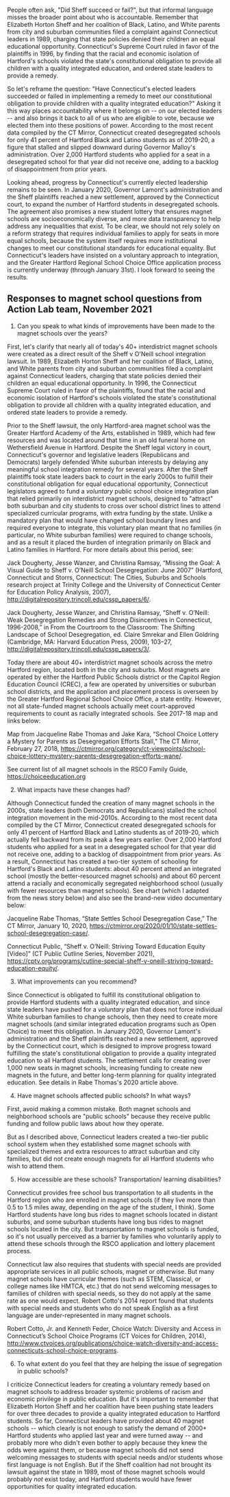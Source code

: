 People often ask, "Did Sheff succeed or fail?", but that informal language misses the broader point about who is accountable. Remember that Elizabeth Horton Sheff and her coalition of Black, Latino, and White parents from city and suburban communities filed a complaint against Connecticut leaders in 1989, charging that state policies denied their children an equal educational opportunity. Connecticut's Supreme Court ruled in favor of the plaintiffs in 1996, by finding that the racial and economic isolation of Hartford's schools violated the state's constitutional obligation to provide all children with a quality integrated education, and ordered state leaders to provide a remedy.

So let's reframe the question: "Have Connecticut's elected leaders succeeded or failed in implementing a remedy to meet our constitutional obligation to provide children with a quality integrated education?" Asking it this way places accountability where it belongs on -- on our elected leaders -- and also brings it back to all of us who are eligible to vote, because we elected them into these positions of power. According to the most recent data compiled by the CT Mirror, Connecticut created desegregated schools for only 41 percent of Hartford Black and Latino students as of 2019-20, a figure that stalled and slipped downward during Governor Malloy's administration. Over 2,000 Hartford students who applied for a seat in a desegregated school for that year did not receive one, adding to a backlog of disappointment from prior years.

Looking ahead, progress by Connecticut's currently elected leadership remains to be seen. In January 2020, Governor Lamont's administration and the Sheff plaintiffs reached a new settlement, approved by the Connecticut court, to expand the number of Hartford students in desegregated schools. The agreement also promises a new student lottery that ensures magnet schools are socioeconomically diverse, and more data transparency to help address any inequalities that exist. To be clear, we should not rely solely on a reform strategy that requires individual families to apply for seats in more equal schools, because the system itself requires more institutional changes to meet our constitutional standards for educational equality. But Connecticut's leaders have insisted on a voluntary approach to integration, and the Greater Hartford Regional School Choice Office application process is currently underway (through January 31st). I look forward to seeing the results.

## Responses to magnet school questions from Action Lab team, November 2021

1. Can you speak to what kinds of improvements have been made to the magnet schools over the years?

First, let's clarify that nearly all of today's 40+ interdistrict magnet schools were created as a direct result of the Sheff v O'Neill school integration lawsuit. In 1989, Elizabeth Horton Sheff and her coalition of Black, Latino, and White parents from city and suburban communities filed a complaint against Connecticut leaders, charging that state policies denied their children an equal educational opportunity. In 1996, the Connecticut Supreme Court ruled in favor of the plaintiffs, found that the racial and economic isolation of Hartford's schools violated the state's constitutional obligation to provide all children with a quality integrated education, and ordered state leaders to provide a remedy.

Prior to the Sheff lawsuit, the only Hartford-area magnet school was the Greater Hartford Academy of the Arts, established in 1989, which had few resources and was located around that time in an old funeral home on Wethersfield Avenue in Hartford. Despite the Sheff legal victory in court, Connecticut's governor and legislative leaders (Republicans and Democrats) largely defended White suburban interests by delaying any meaningful school integration remedy for several years. After the Sheff plaintiffs took state leaders back to court in the early 2000s to fulfill their constitutional obligation for equal educational opportunity, Connecticut legislators agreed to fund a *voluntary* public school choice integration plan that relied primarily on interdistrict magnet schools, designed to "attract" both suburban and city students to cross over school district lines to attend specialized curricular programs, with extra funding by the state. Unlike a mandatory plan that would have changed school boundary lines and required everyone to integrate, this voluntary plan meant that no families (in particular, no White suburban families) were required to change schools, and as a result it placed the burden of integration primarily on Black and Latino families in Hartford. For more details about this period, see:

Jack Dougherty, Jesse Wanzer, and Christina Ramsay, “Missing the Goal: A Visual Guide to Sheff v. O’Neill School Desegregation: June 2007” (Hartford, Connecticut and Storrs, Connecticut: The Cities, Suburbs and Schools research project at Trinity College and the University of Connecticut Center for Education Policy Analysis, 2007), http://digitalrepository.trincoll.edu/cssp_papers/6/.

Jack Dougherty, Jesse Wanzer, and Christina Ramsay, “Sheff v. O’Neill: Weak Desegregation Remedies and Strong Disincentives in Connecticut, 1996-2008,” in From the Courtroom to the Classroom: The Shifting Landscape of School Desegregation, ed. Claire Smrekar and Ellen Goldring (Cambridge, MA: Harvard Education Press, 2009), 103–27, http://digitalrepository.trincoll.edu/cssp_papers/3/.

Today there are about 40+ interdistrict magnet schools across the metro Hartford region, located both in the city and suburbs. Most magnets are operated by either the Hartford Public Schools district or the Capitol Region Education Council (CREC), a few are operated by universities or suburban school districts, and the application and placement process is overseen by the Greater Hartford Regional School Choice Office, a state entity. However, not all state-funded magnet schools actually meet court-approved requirements to count as racially integrated schools. See 2017-18 map and links below:



Map from Jacqueline Rabe Thomas and Jake Kara, “School Choice Lottery a Mystery for Parents as Desegregation Efforts Stall,” The CT Mirror, February 27, 2018, https://ctmirror.org/category/ct-viewpoints/school-choice-lottery-mystery-parents-desegregation-efforts-wane/.

See current list of all magnet schools in the RSCO Family Guide, https://choiceeducation.org


2. What impacts have these changes had?

Although Connecticut funded the creation of many magnet schools in the 2000s, state leaders (both Democrats and Republicans) stalled the school integration movement in the mid-2010s. According to the most recent data compiled by the CT Mirror, Connecticut created desegregated schools for only 41 percent of Hartford Black and Latino students as of 2019-20, which actually fell backward from its peak a few years earlier. Over 2,000 Hartford students who applied for a seat in a desegregated school for that year did not receive one, adding to a backlog of disappointment from prior years. As a result, Connecticut has created a two-tier system of schooling for Hartford's Black and Latino students: about 40 percent attend an integrated school (mostly the better-resourced magnet schools) and about 60 percent attend a racially and economically segregated neighborhood school (usually with fewer resources than magnet schools). See chart (which I adapted from the news story below) and also see the brand-new video documentary below:


Jacqueline Rabe Thomas, “State Settles School Desegregation Case,” The CT Mirror, January 10, 2020, https://ctmirror.org/2020/01/10/state-settles-school-desegregation-case/.

Connecticut Public, “Sheff v. O’Neill: Striving Toward Education Equity [Video]” (CT Public Cutline Series, November 2021), https://cptv.org/programs/cutline-special-sheff-v-oneill-striving-toward-education-equity/.

3. What improvements can you recommend?

Since Connecticut is obligated to fulfill its constitutional obligation to provide Hartford students with a quality integrated education, and since state leaders have pushed for a *voluntary* plan that does not force individual White suburban families to change schools, then they need to create more magnet schools (and similar integrated education programs such as Open Choice) to meet this obligation. In January 2020, Governor Lamont's administration and the Sheff plaintiffs reached a new settlement, approved by the Connecticut court, which is designed to improve progress toward fulfilling the state's constitutional obligation to provide a quality integrated education to all Hartford students. The settlement calls for creating over 1,000 new seats in magnet schools, increasing funding to create new magnets in the future, and better long-term planning for quality integrated education. See details in Rabe Thomas's 2020 article above.

4. Have magnet schools affected public schools? In what ways?

First, avoid making a common mistake. Both magnet schools and neighborhood schools are "public schools" because they receive public funding and follow public laws about how they operate.

But as I described above, Connecticut leaders created a two-tier public school system when they established some magnet schools with specialized themes and extra resources to attract suburban and city families, but did not create enough magnets for all Hartford students who wish to attend them.

5. How accessible are these schools? Transportation/ learning disabilities?

Connecticut provides free school bus transportation to all students in the Hartford region who are enrolled in magnet schools (if they live more than 0.5 to 1.5 miles away, depending on the age of the student, I think). Some Hartford students have long bus rides to magnet schools located in distant suburbs, and some suburban students have long bus rides to magnet schools located in the city. But transportation to magnet schools is funded, so it's not usually perceived as a barrier by families who voluntarily apply to attend these schools through the RSCO application and lottery placement process.

Connecticut law also requires that students with special needs are provided appropriate services in all public schools, magnet or otherwise. But many magnet schools have curricular themes (such as STEM, Classical, or college names like HMTCA, etc.) that do not send welcoming messages to families of children with special needs, so they do not apply at the same rate as one would expect. Robert Cotto's 2014 report found that students with special needs and students who do not speak English as a first language are under-represented in many magnet schools.

Robert Cotto, Jr. and Kenneth Feder, Choice Watch: Diversity and Access in Connecticut’s School Choice Programs (CT Voices for Children, 2014), http://www.ctvoices.org/publications/choice-watch-diversity-and-access-connecticuts-school-choice-programs.

6. To what extent do you feel that they are helping the issue of segregation in public schools?

I criticize Connecticut leaders for creating a voluntary remedy based on magnet schools to address broader systemic problems of racism and economic privilege in public education. But it's important to remember that Elizabeth Horton Sheff and her coalition have been pushing state leaders for over three decades to provide a quality integrated education to Hartford students. So far, Connecticut leaders have provided about 40 magnet schools -- which clearly is not enough to satisfy the demand of 2000+ Hartford students who applied last year and were turned away -- and probably more who didn't even bother to apply because they knew the odds were against them, or because magnet schools did not send welcoming messages to students with special needs and/or students whose first language is not English. But if the Sheff coalition had not brought its lawsuit against the state in 1989, most of those magnet schools would probably *not* exist today, and Hartford students would have fewer opportunities for quality integrated education.
